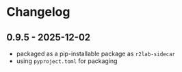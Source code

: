 # Changelog

## 0.9.5 - 2025-12-02

* packaged as a pip-installable package as `r2lab-sidecar`
* using `pyproject.toml` for packaging
